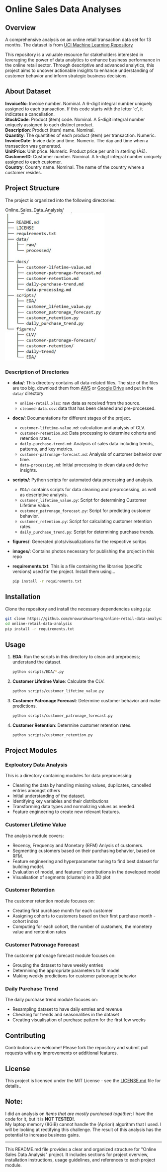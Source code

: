 # Online Sales Data Analyses

## Overview
A comprehensive analysis on an online retail transaction data set for 13 months. The dataset is from 
[UCI Machine Learning Repository](https://www.kaggle.com/datasets/lakshmi25npathi/online-retail-dataset)<br>

This repository is a valuable resource for stakeholders interested in leveraging the power of data analytics 
to enhance business performance in the online retail sector. Through descriptive and advanced analytics, this 
project aims to uncover actionable insights to enhance understanding of customer behavior and inform strategic 
business decisions.

## About Dataset
**InvoiceNo**: Invoice number. Nominal. A 6-digit integral number uniquely assigned to each transaction. If this 
code starts with the letter 'c', it indicates a cancellation.<br>
**StockCode**: Product (item) code. Nominal. A 5-digit integral number uniquely assigned to each distinct product.<br>
**Description**: Product (item) name. Nominal.<br>
**Quantity**: The quantities of each product (item) per transaction. Numeric.<br>
**InvoiceDate**: Invice date and time. Numeric. The day and time when a transaction was generated.<br>
**UnitPrice**: Unit price. Numeric. Product price per unit in sterling (Â£).<br>
**CustomerID**: Customer number. Nominal. A 5-digit integral number uniquely assigned to each customer.<br>
**Country**: Country name. Nominal. The name of the country where a customer resides.<br>


## Project Structure
The project is organized into the following directories:


Online_Sales_Data_Analysis/<br>
<img src="https://github.com/Data-Segmentation/online-retail-data-analysis/blob/main/images/project-structure.JPG">


### Description of Directories
- **data/**: This directory contains all data-related files.
  The size of the files are too big, download them from [AWS](https://us-east-1.console.aws.amazon.com/s3/buckets/online-retail-data-analysis?prefix=data/&region=us-east-1&bucketType=general)
  or [Google Drive](https://drive.google.com/drive/folders/1BykNL244894z0LIvTh_sx3-SKtWD9pW_) and put 
  in the `data/` directory
  - `online-retail.xlsx`: raw data as received from the source.
  - `cleaned-data.csv`: data that has been cleaned and pre-processed.

- **docs/**: Documentations for different stages of the project.
  - `customer-lifetime-value.md`: calculation and analysis of CLV.
  - `customer-retention.md`: Data processing to determine cohorts and retention rates.
  - `daily-purchase-trend.md`: Analysis of sales data including trends, patterns, and key metrics.
  - `customer-patronage-forecast.md`: Analysis of customer behavior over time.
  - `data-processing.md`: Initial processing to clean data and derive insights.

- **scripts/**: Python scripts for automated data processing and analysis.
  - `EDA/`: contains scripts for data cleaning and preprocessing, as well as descriptive analysis.
  - `customer_lifetime_value.py`: Script for determining Customer Lifetime Value.
  - `customer_patronage_forecast.py`: Script for predicting customer behavior.
  - `customer_retention.py`: Script for calculating customer retention rates.
  - `daily_purchase_trend.py`: Script for determining purchase trends.

- **figures/**: Generated plots/visualizations for the respective scritps
- **images/**: Contains photos necessary for publishing the project in this repo
- **requirements.txt**: This is a file containing the libraries (specific versions) used for the project. Install them using...
  ```bash
  pip install -r requirements.txt
  ```



## Installation
Clone the repository and install the necessary dependencies using `pip`:
```bash
git clone https://github.com/mrowurakwarteng/online-retail-data-analysis.git
cd online-retail-data-analysis
pip install -r requirements.txt
```

## Usage
1. **EDA**: Run the scripts in this directory to clean and preprocess; understand the dataset.
    ```bash
    python scripts/EDA/*.py
    ```

2. **Customer Lifetime Value**: Calculate the CLV.
    ```bash
    python scripts/customer_lifetime_value.py
    ```

3. **Customer Patronage Forecast**: Determine customer behavior and make predictions.
    ```bash
    python scripts/customer_patronage_forecast.py
    ```

4. **Customer Retention**: Determine customer retention rates.
    ```bash
    python scripts/customer_retention.py
    ```

## Project Modules
### Exploatory Data Analysis
This is a directory containing modules for data preprocessing:
- Cleaning the data by handling missing values, duplicates, cancelled entries amongst others
- Initial understanding of the dataset.
- Identifying key variables and their distributions
- Transforming data types and normalizing values as needed.
- Feature engineering to create new relevant features.

### Customer Lifetime Value
The analysis module covers:
- Recency, Frequency and Monetary (RFM) Anlysis of customers.
- Segmenting customers based on their purchasing behavior, based on RFM.
- Feature engineering and hyperparameter tuning to find best dataset for building model.
- Evaluation of model, and features' contributions in the developed model
- Visualisation of segments (clusters) in a 3D plot

### Customer Retention
The customer retention module focuses on:
- Creating first purchase month for each customer
- Assigning cohorts to customers based on their first purchase month - cohort index
- Computing for each cohort, the number of customers, the monetery value and rentention rates

### Customer Patronage Forecast
The customer patronage forecast module focuses on:
- Grouping the dataset to have weekly entries
- Determining the appropriate parameters to fit model
- Making weekly predictions for customer patronage behavior

### Daily Purchase Trend
The daily purchase trend module focuses on:
- Resampling dataset to have daily entries and revenue
- Checking for trends and seasonalities in the dataset
- Creating visualisation of purchase pattern for the first few weeks

## Contributing
Contributions are welcome! Please fork the repository and submit pull requests with any improvements or additional features.

## License
This project is licensed under the MIT License - see the [LICENSE.md](LICENSE.md) file for details..

## Note: 
I did an analysis on _items that are mostly purchased together_; I have the code for it, but it is **NOT TESTED!**.  
My laptop memory (8GiB) cannot handle the (Apriori) algorithm that I used. I will be looking at rectifying this 
challenge. The result of this analysis has the potential to increase business gains.

---

This README.md file provides a clear and organized structure for "Online Sales Data Analysis" project. It includes sections for project 
overview, installation instructions, usage guidelines, and references to each project module.
